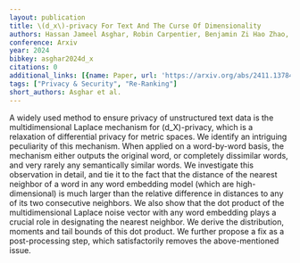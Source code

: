 ```yaml
---
layout: publication
title: \(d_x\)-privacy For Text And The Curse Of Dimensionality
authors: Hassan Jameel Asghar, Robin Carpentier, Benjamin Zi Hao Zhao, Dali Kaafar
conference: Arxiv
year: 2024
bibkey: asghar2024d_x
citations: 0
additional_links: [{name: Paper, url: 'https://arxiv.org/abs/2411.13784'}]
tags: ["Privacy & Security", "Re-Ranking"]
short_authors: Asghar et al.
---
```

A widely used method to ensure privacy of unstructured text data is the
multidimensional Laplace mechanism for \(d_X\)-privacy, which is a relaxation of
differential privacy for metric spaces. We identify an intriguing peculiarity
of this mechanism. When applied on a word-by-word basis, the mechanism either
outputs the original word, or completely dissimilar words, and very rarely any
semantically similar words. We investigate this observation in detail, and tie
it to the fact that the distance of the nearest neighbor of a word in any word
embedding model (which are high-dimensional) is much larger than the relative
difference in distances to any of its two consecutive neighbors. We also show
that the dot product of the multidimensional Laplace noise vector with any word
embedding plays a crucial role in designating the nearest neighbor. We derive
the distribution, moments and tail bounds of this dot product. We further
propose a fix as a post-processing step, which satisfactorily removes the
above-mentioned issue.